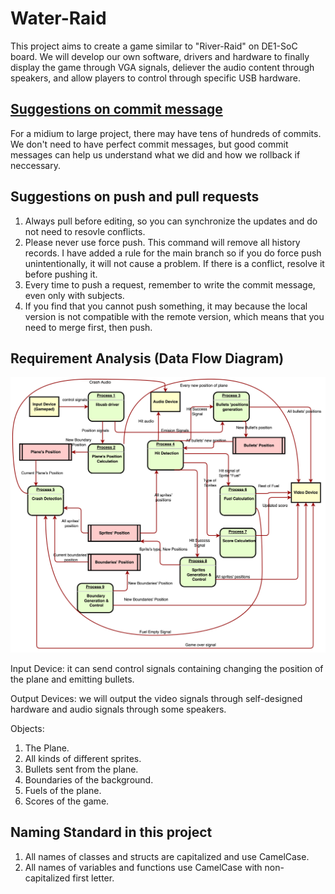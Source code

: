 # Water-Raid

This project aims to create a game similar to "River-Raid" on DE1-SoC board. We will develop our own software, drivers and hardware to finally display the game through VGA signals, deliever the audio content through speakers, and allow players to control through specific USB hardware.

## [Suggestions on commit message](https://gist.github.com/robertpainsi/b632364184e70900af4ab688decf6f53)

For a midium to large project, there may have tens of hundreds of commits. We don't need to have perfect commit messages, but good commit messages can help us understand what we did and how we rollback if neccessary.

## Suggestions on push and pull requests

1. Always pull before editing, so you can synchronize the updates and do not need to resovle conflicts.
2. Please never use force push. This command will remove all history records. I have added a rule for the main branch so if you do force push unintentionally, it will not cause a problem. If there is a conflict, resolve it before pushing it.
3. Every time to push a request, remember to write the commit message, even only with subjects.
4. If you find that you cannot push something, it may because the local version is not compatible with the remote version, which means that you need to merge first, then push.

## Requirement Analysis (Data Flow Diagram)

![data-flow](./diagrams/data-flow.jpg)

Input Device: it can send control signals containing changing the position of the plane and emitting bullets.

Output Devices: we will output the video signals through self-designed hardware and audio signals through some speakers.

Objects:

1. The Plane.
2. All kinds of different sprites.
3. Bullets sent from the plane.
4. Boundaries of the background.
5. Fuels of the plane.
6. Scores of the game.

## Naming Standard in this project

1. All names of classes and structs are capitalized and use CamelCase.
2. All names of variables and functions use CamelCase with non-capitalized first letter.